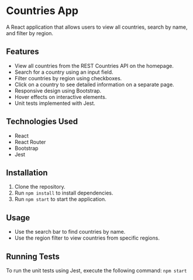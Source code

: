 # Countries App

A React application that allows users to view all countries, search by name, and filter by region.

## Features

- View all countries from the REST Countries API on the homepage.
- Search for a country using an input field.
- Filter countries by region using checkboxes.
- Click on a country to see detailed information on a separate page.
- Responsive design using Bootstrap.
- Hover effects on interactive elements.
- Unit tests implemented with Jest.

## Technologies Used

- React
- React Router
- Bootstrap
- Jest

## Installation

1. Clone the repository.
2. Run `npm install` to install dependencies.
3. Run `npm start` to start the application.

## Usage

- Use the search bar to find countries by name.
- Use the region filter to view countries from specific regions.

## Running Tests

To run the unit tests using Jest, execute the following command: `npm start`
